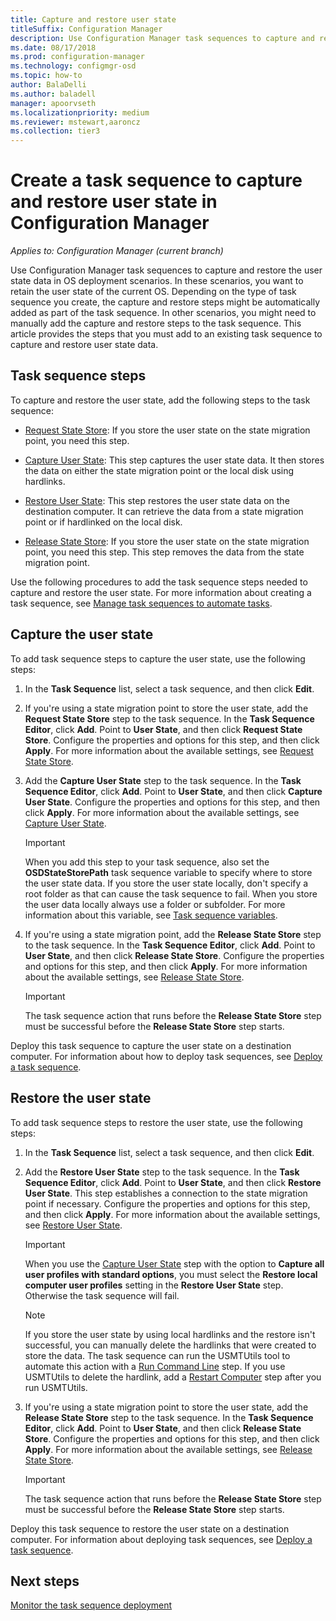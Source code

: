 ```yaml
---
title: Capture and restore user state
titleSuffix: Configuration Manager
description: Use Configuration Manager task sequences to capture and restore the user state data in OS deployment scenarios.
ms.date: 08/17/2018
ms.prod: configuration-manager
ms.technology: configmgr-osd
ms.topic: how-to
author: BalaDelli
ms.author: baladell
manager: apoorvseth
ms.localizationpriority: medium
ms.reviewer: mstewart,aaroncz 
ms.collection: tier3
---
```


# Create a task sequence to capture and restore user state in Configuration Manager

 *Applies to: Configuration Manager (current branch)*

 Use Configuration Manager task sequences to capture and restore the user state data in OS deployment scenarios. In these scenarios, you want to retain the user state of the current OS. Depending on the type of task sequence you create, the capture and restore steps might be automatically added as part of the task sequence. In other scenarios, you might need to manually add the capture and restore steps to the task sequence. This article provides the steps that you must add to an existing task sequence to capture and restore user state data.  



## Task sequence steps  

To capture and restore the user state, add the following steps to the task sequence:  

- [Request State Store](../understand/task-sequence-steps.md#BKMK_RequestStateStore): If you store the user state on the state migration point, you need this step.  

- [Capture User State](../understand/task-sequence-steps.md#BKMK_CaptureUserState): This step captures the user state data. It then stores the data on either the state migration point or the local disk using hardlinks.  

- [Restore User State](../understand/task-sequence-steps.md#BKMK_RestoreUserState): This step restores the user state data on the destination computer. It can retrieve the data from a state migration point or if hardlinked on the local disk.  

- [Release State Store](../understand/task-sequence-steps.md#BKMK_ReleaseStateStore): If you store the user state on the state migration point, you need this step. This step removes the data from the state migration point.  


 Use the following procedures to add the task sequence steps needed to capture and restore the user state. For more information about creating a task sequence, see [Manage task sequences to automate tasks](manage-task-sequences-to-automate-tasks.md).  



## Capture the user state  

 To add task sequence steps to capture the user state, use the following steps:

1.  In the **Task Sequence** list, select a task sequence, and then click **Edit**.  

2.  If you're using a state migration point to store the user state, add the **Request State Store** step to the task sequence. In the **Task Sequence Editor**, click **Add**. Point to **User State**, and then click **Request State Store**. Configure the properties and options for this step, and then click **Apply**. For more information about the available settings, see [Request State Store](../understand/task-sequence-steps.md#BKMK_RequestStateStore).  

3.  Add the **Capture User State** step to the task sequence. In the **Task Sequence Editor**, click **Add**. Point to **User State**, and then click **Capture User State**. Configure the properties and options for this step, and then click **Apply**. For more information about the available settings, see [Capture User State](../understand/task-sequence-steps.md#BKMK_CaptureUserState).  

    > [!IMPORTANT]  
    >  When you add this step to your task sequence, also set the **OSDStateStorePath** task sequence variable to specify where to store the user state data. If you store the user state locally, don't specify a root folder as that can cause the task sequence to fail. When you store the user data locally always use a folder or subfolder. For more information about this variable, see [Task sequence variables](../understand/task-sequence-variables.md#OSDStateStorePath).  

4.  If you're using a state migration point, add the **Release State Store** step to the task sequence. In the **Task Sequence Editor**, click **Add**. Point to **User State**, and then click **Release State Store**. Configure the properties and options for this step, and then click **Apply**. For more information about the available settings, see [Release State Store](../understand/task-sequence-steps.md#BKMK_ReleaseStateStore).  

    > [!IMPORTANT]  
    >  The task sequence action that runs before the **Release State Store** step must be successful before the **Release State Store** step starts.  


 Deploy this task sequence to capture the user state on a destination computer. For information about how to deploy task sequences, see [Deploy a task sequence](deploy-a-task-sequence.md).  



## Restore the user state  

 To add task sequence steps to restore the user state, use the following steps:

1. In the **Task Sequence** list, select a task sequence, and then click **Edit**.  

2. Add the **Restore User State** step to the task sequence. In the **Task Sequence Editor**, click **Add**. Point to **User State**, and then click **Restore User State**. This step establishes a connection to the state migration point if necessary. Configure the properties and options for this step, and then click **Apply**. For more information about the available settings, see [Restore User State](../understand/task-sequence-steps.md#BKMK_RestoreUserState).  

   > [!Important]  
   >  When you use the [Capture User State](../understand/task-sequence-steps.md#BKMK_CaptureUserState) step with the option to **Capture all user profiles with standard options**, you must select the **Restore local computer user profiles** setting in the **Restore User State** step. Otherwise the task sequence will fail.  

   > [!Note]  
   > If you store the user state by using local hardlinks and the restore isn't successful, you can manually delete the hardlinks that were created to store the data. The task sequence can run the USMTUtils tool to automate this action with a [Run Command Line](../understand/task-sequence-steps.md#BKMK_RunCommandLine) step. If you use USMTUtils to delete the hardlink, add a [Restart Computer](../understand/task-sequence-steps.md#BKMK_RestartComputer) step after you run USMTUtils.  

3. If you're using a state migration point to store the user state, add the **Release State Store** step to the task sequence. In the **Task Sequence Editor**, click **Add**. Point to **User State**, and then click **Release State Store**. Configure the properties and options for this step, and then click **Apply**. For more information about the available settings, see [Release State Store](../understand/task-sequence-steps.md#BKMK_ReleaseStateStore).  

   > [!IMPORTANT]  
   >  The task sequence action that runs before the **Release State Store** step must be successful before the **Release State Store** step starts.  


 Deploy this task sequence to restore the user state on a destination computer. For information about deploying task sequences, see [Deploy a task sequence](deploy-a-task-sequence.md).  



## Next steps

[Monitor the task sequence deployment](monitor-operating-system-deployments.md#BKMK_TSDeployStatus)

